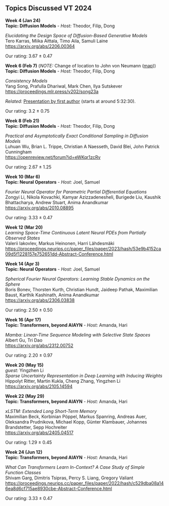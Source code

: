 ## Topics Discussed VT 2024

__Week 4 (Jan 24)__
<br>
__Topic: Diffusion Models__
_- Host:_ Theodor, Filip, Dong

*Elucidating the Design Space of Diffusion-Based Generative Models*
<br>
Tero Karras, Miika Aittala, Timo Aila, Samuli Laine
<br>
https://arxiv.org/abs/2206.00364

Our rating: 3.67 ± 0.47

__Week 6 (Feb 7)__ (*NOTE:* Change of location to John von Neumann ([map](https://www.ida.liu.se/department/location/search.en.shtml?keyword=von+neumann)))
<br>
__Topic: Diffusion Models__
_- Host:_ Theodor, Filip, Dong

*Consistency Models*
<br>
Yang Song, Prafulla Dhariwal, Mark Chen, Ilya Sutskever
<br>
https://proceedings.mlr.press/v202/song23a

*Related:* [Presentation by first author](https://neurips.cc/virtual/2023/workshop/66539) (starts at around 5:32:30).

Our rating: 3.2 ± 0.75

__Week 8 (Feb 21)__
<br>
__Topic: Diffusion Models__
_- Host:_ Theodor, Filip, Dong

*Practical and Asymptotically Exact Conditional Sampling in Diffusion Models*
<br>
Luhuan Wu, Brian L. Trippe, Christian A Naesseth, David Blei, John Patrick Cunningham
<br>
https://openreview.net/forum?id=eWKqr1zcRv

Our rating: 2.67 ± 1.25

__Week 10 (Mar 6)__
<br>
__Topic: Neural Operators__
_- Host:_ Joel, Samuel

*Fourier Neural Operator for Parametric Partial Differential Equations*
<br>
Zongyi Li, Nikola Kovachki, Kamyar Azizzadenesheli, Burigede Liu, Kaushik Bhattacharya, Andrew Stuart, Anima Anandkumar
<br>
https://arxiv.org/abs/2010.08895

Our rating: 3.33 ± 0.47

__Week 12 (Mar 20)__
<br>
*Learning Space-Time Continuous Latent Neural PDEs from Partially Observed States*
<br>
Valerii Iakovlev, Markus Heinonen, Harri Lähdesmäki
<br>
https://proceedings.neurips.cc/paper_files/paper/2023/hash/53e9b4152ca09d5f1228157e752651dd-Abstract-Conference.html

__Week 14 (Apr 3)__
<br>
__Topic: Neural Operators__
_- Host:_ Joel, Samuel

*Spherical Fourier Neural Operators: Learning Stable Dynamics on the Sphere*
<br>
Boris Bonev, Thorsten Kurth, Christian Hundt, Jaideep Pathak, Maximilian Baust, Karthik Kashinath, Anima Anandkumar
<br>
https://arxiv.org/abs/2306.03838

Our rating: 2.50 ± 0.50

__Week 16 (Apr 17)__
<br>
__Topic: Transformers, beyond AIAYN__
_- Host:_ Amanda, Hari

*Mamba: Linear-Time Sequence Modeling with Selective State Spaces*
<br>
Albert Gu, Tri Dao
<br>
https://arxiv.org/abs/2312.00752

Our rating: 2.20 ± 0.97

__Week 20 (May 15)__
<br>
_guest:_ Yingzhen Li
<br>
*Sparse Uncertainty Representation in Deep Learning with Inducing Weights*
<br>
Hippolyt Ritter, Martin Kukla, Cheng Zhang, Yingzhen Li
<br>
https://arxiv.org/abs/2105.14594

__Week 22 (May 29)__
<br>
__Topic: Transformers, beyond AIAYN__
_- Host:_ Amanda, Hari

*xLSTM: Extended Long Short-Term Memory*
<br>
Maximilian Beck, Korbinian Pöppel, Markus Spanring, Andreas Auer, Oleksandra Prudnikova, Michael Kopp, Günter Klambauer, Johannes Brandstetter, Sepp Hochreiter
<br>
https://arxiv.org/abs/2405.04517

Our rating: 1.29 ± 0.45

__Week 24 (Jun 12)__
<br>
__Topic: Transformers, beyond AIAYN__
_- Host:_ Amanda, Hari

*What Can Transformers Learn In-Context? A Case Study of Simple Function Classes*
<br>
Shivam Garg, Dimitris Tsipras, Percy S. Liang, Gregory Valiant
<br>
https://proceedings.neurips.cc/paper_files/paper/2022/hash/c529dba08a146ea8d6cf715ae8930cbe-Abstract-Conference.html

Our rating: 3.33 ± 0.47


